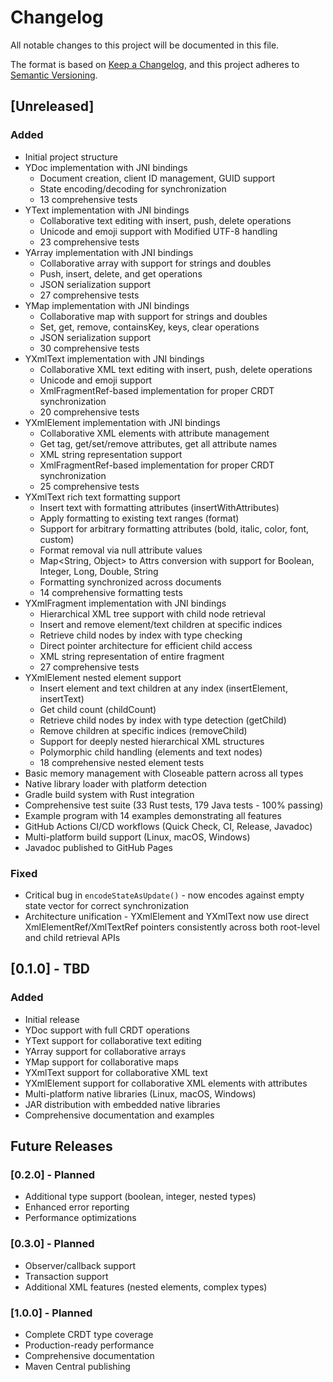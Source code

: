 # Changelog

All notable changes to this project will be documented in this file.

The format is based on [Keep a Changelog](https://keepachangelog.com/en/1.0.0/),
and this project adheres to [Semantic Versioning](https://semver.org/spec/v2.0.0.html).

## [Unreleased]

### Added
- Initial project structure
- YDoc implementation with JNI bindings
  - Document creation, client ID management, GUID support
  - State encoding/decoding for synchronization
  - 13 comprehensive tests
- YText implementation with JNI bindings
  - Collaborative text editing with insert, push, delete operations
  - Unicode and emoji support with Modified UTF-8 handling
  - 23 comprehensive tests
- YArray implementation with JNI bindings
  - Collaborative array with support for strings and doubles
  - Push, insert, delete, and get operations
  - JSON serialization support
  - 27 comprehensive tests
- YMap implementation with JNI bindings
  - Collaborative map with support for strings and doubles
  - Set, get, remove, containsKey, keys, clear operations
  - JSON serialization support
  - 30 comprehensive tests
- YXmlText implementation with JNI bindings
  - Collaborative XML text editing with insert, push, delete operations
  - Unicode and emoji support
  - XmlFragmentRef-based implementation for proper CRDT synchronization
  - 20 comprehensive tests
- YXmlElement implementation with JNI bindings
  - Collaborative XML elements with attribute management
  - Get tag, get/set/remove attributes, get all attribute names
  - XML string representation support
  - XmlFragmentRef-based implementation for proper CRDT synchronization
  - 25 comprehensive tests
- YXmlText rich text formatting support
  - Insert text with formatting attributes (insertWithAttributes)
  - Apply formatting to existing text ranges (format)
  - Support for arbitrary formatting attributes (bold, italic, color, font, custom)
  - Format removal via null attribute values
  - Map<String, Object> to Attrs conversion with support for Boolean, Integer, Long, Double, String
  - Formatting synchronized across documents
  - 14 comprehensive formatting tests
- YXmlFragment implementation with JNI bindings
  - Hierarchical XML tree support with child node retrieval
  - Insert and remove element/text children at specific indices
  - Retrieve child nodes by index with type checking
  - Direct pointer architecture for efficient child access
  - XML string representation of entire fragment
  - 27 comprehensive tests
- YXmlElement nested element support
  - Insert element and text children at any index (insertElement, insertText)
  - Get child count (childCount)
  - Retrieve child nodes by index with type detection (getChild)
  - Remove children at specific indices (removeChild)
  - Support for deeply nested hierarchical XML structures
  - Polymorphic child handling (elements and text nodes)
  - 18 comprehensive nested element tests
- Basic memory management with Closeable pattern across all types
- Native library loader with platform detection
- Gradle build system with Rust integration
- Comprehensive test suite (33 Rust tests, 179 Java tests - 100% passing)
- Example program with 14 examples demonstrating all features
- GitHub Actions CI/CD workflows (Quick Check, CI, Release, Javadoc)
- Multi-platform build support (Linux, macOS, Windows)
- Javadoc published to GitHub Pages

### Fixed
- Critical bug in `encodeStateAsUpdate()` - now encodes against empty state vector for correct synchronization
- Architecture unification - YXmlElement and YXmlText now use direct XmlElementRef/XmlTextRef pointers consistently across both root-level and child retrieval APIs

## [0.1.0] - TBD

### Added
- Initial release
- YDoc support with full CRDT operations
- YText support for collaborative text editing
- YArray support for collaborative arrays
- YMap support for collaborative maps
- YXmlText support for collaborative XML text
- YXmlElement support for collaborative XML elements with attributes
- Multi-platform native libraries (Linux, macOS, Windows)
- JAR distribution with embedded native libraries
- Comprehensive documentation and examples

## Future Releases

### [0.2.0] - Planned
- Additional type support (boolean, integer, nested types)
- Enhanced error reporting
- Performance optimizations

### [0.3.0] - Planned
- Observer/callback support
- Transaction support
- Additional XML features (nested elements, complex types)

### [1.0.0] - Planned
- Complete CRDT type coverage
- Production-ready performance
- Comprehensive documentation
- Maven Central publishing

